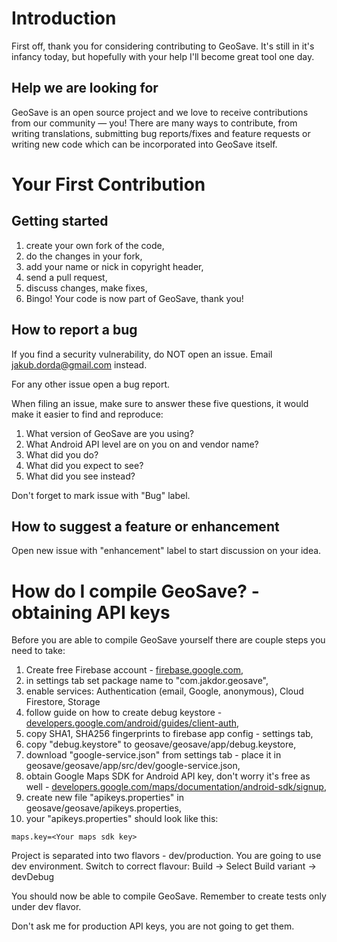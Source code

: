 # Introduction

First off, thank you for considering contributing to GeoSave. It's still in it's infancy today, but hopefully with your help I'll become great tool one day.

## Help we are looking for

GeoSave is an open source project and we love to receive contributions from our community — you! There are many ways to contribute, from writing translations, submitting bug reports/fixes and feature requests or writing new code which can be incorporated into GeoSave itself.

# Your First Contribution

## Getting started

1. create your own fork of the code,
2. do the changes in your fork,
3. add your name or nick in copyright header,
4. send a pull request,
5. discuss changes, make fixes,
6. Bingo! Your code is now part of GeoSave, thank you!

## How to report a bug

If you find a security vulnerability, do NOT open an issue. Email jakub.dorda@gmail.com instead.

For any other issue open a bug report.

When filing an issue, make sure to answer these five questions, it would make it easier to find and reproduce:
1. What version of GeoSave are you using?
2. What Android API level are on you on and vendor name?
3. What did you do?
4. What did you expect to see?
5. What did you see instead?

Don't forget to mark issue with "Bug" label.

## How to suggest a feature or enhancement

Open new issue with "enhancement" label to start discussion on your idea.

# How do I compile GeoSave? - obtaining API keys

Before you are able to compile GeoSave yourself there are couple steps you need to take:

1. Create free Firebase account - [firebase.google.com](https://firebase.google.com/),
2. in settings tab set package name to "com.jakdor.geosave",
3. enable services: Authentication (email, Google, anonymous), Cloud Firestore, Storage
4. follow guide on how to create debug keystore - [developers.google.com/android/guides/client-auth](https://developers.google.com/android/guides/client-auth),
5. copy SHA1, SHA256 fingerprints to firebase app config - settings tab,
6. copy "debug.keystore" to geosave/geosave/app/debug.keystore,
7. download "google-service.json" from settings tab - place it in geosave/geosave/app/src/dev/google-service.json,
8. obtain Google Maps SDK for Android API key, don't worry it's free as well - [developers.google.com/maps/documentation/android-sdk/signup](https://developers.google.com/maps/documentation/android-sdk/signup),
9. create new file "apikeys.properties" in geosave/geosave/apikeys.properties,
10. your "apikeys.properties" should look like this:
```
maps.key=<Your maps sdk key>
```

Project is separated into two flavors - dev/production. You are going to use dev environment.
Switch to correct flavour: Build -> Select Build variant -> devDebug

You should now be able to compile GeoSave. Remember to create tests only under dev flavor.

Don't ask me for production API keys, you are not going to get them.

